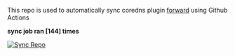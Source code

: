 This repo is used to automatically sync coredns plugin [forward](https://github.com/QZLin/forward) using Github Actions

**sync job ran [144] times**

[![Sync Repo](https://github.com/QZLin/coredns-extract/actions/workflows/sync.yaml/badge.svg)](https://github.com/QZLin/coredns-extract/actions/workflows/sync.yaml)
